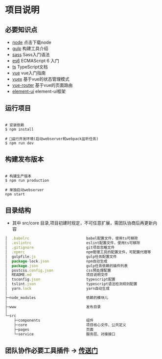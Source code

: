 # 项目说明

## 必要知识点

- [node](https://nodejs.org/en/) 点击下载node
- [gulp](https://github.com/gulpjs/gulp) 构建工具介绍
- [sass](http://www.w3cplus.com/sassguide/syntax.html) Sass入门语法
- [es6](http://es6.ruanyifeng.com/) ECMAScript 6 入门
- [ts](https://www.tslang.cn/docs/home.html) TypeScript文档
- [vue](https://cn.vuejs.org/v2/guide/) vue入门指南
- [vuex](https://vuex.vuejs.org/zh-cn/) 基于vue的状态管理模式
- [vue-router](https://router.vuejs.org/zh-cn/) 基于vue的页面路由
- [element-ui](http://element-cn.eleme.io/#/zh-CN/) element-ui框架

## 运行项目

``` shell

# 安装依赖
$ npm install

# 运行开发环境(启动webserver和webpack监听任务)
$ npm run dev

```

## 构建发布版本

``` shell

# 构建生产版本
$ npm run production

# 单独启动webserver
npm start

```

## 目录结构

- 其中 src/core 目录,项目初建时规定，不可任意扩展，需团队协商后再更新内容

``` js
│  .babelrc                          babel配置文件，使用ts可移除
│  .eslintrc                         eslint配置文件，使用ts可移除
│  .gitignore                        git项目忽略文件
│  .npmrc                            npm管理工具的配置文件，可配置代理等
│  gulpfile.js                       gulp任务配置文件
│  package-lock.json                 npm自动生成
│  package.json                      gulp任务依赖的插件列表
│  postcss.config.json               css预处理配置
│  README.md                         项目说明文件
│  tsconfig.json                     typescript配置
│  tslint.json                       typescript语法检测规则配置
│  yarn.lock                         yarn自动生成
│
├─node_modules                       依赖的模块儿
│
├─www                                发布目录
│
└─src
    ├─components                     组件
    ├─core                           项目核心文件、公共定义
    ├─pages                          页面
    └─service                        服务层、对接接口
```

## 团队协作必要工具插件 → [传送门](https://github.com/likej2ee/webpack2-demo)
